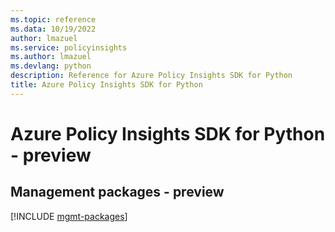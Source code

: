```yaml
---
ms.topic: reference
ms.data: 10/19/2022
author: lmazuel
ms.service: policyinsights
ms.author: lmazuel
ms.devlang: python
description: Reference for Azure Policy Insights SDK for Python
title: Azure Policy Insights SDK for Python
---
```

# Azure Policy Insights SDK for Python - preview

## Management packages - preview
[!INCLUDE [mgmt-packages](policy-insights-mgmt-index.md)]